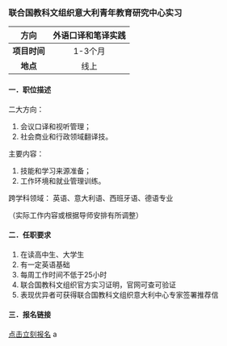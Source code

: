 ### 联合国教科文组织意大利青年教育研究中心实习


|  **方向**  | 外语口译和笔译实践 |
|:--------:|:------------:|
| **项目时间** |    1-3个月     |
|  **地点**  |      线上      |


#### 一．职位描述

二大方向：
1. 会议口译和视听管理；
2. 社会商业和行政领域翻译技。

主要内容：
1. 技能和学习来源准备；
2. 工作环境和就业管理训练。

跨学科领域：
英语、意大利语、西班牙语、德语专业

（实际工作内容或根据导师安排有所调整）


#### 二．任职要求

1. 在读高中生、大学生
2. 有一定英语基础
3. 每周工作时间不低于25小时
4. 联合国教科文组织官方实习证明，官网可查可验证
5. 表现优异者可获得联合国教科文组织意大利中心专家签署推荐信


#### 三．报名链接
[点击立刻报名](https://ezygcyygfb.feishu.cn/share/base/form/shrcnyoWDn0NwQnTyfwrxo3XOnh)
a
